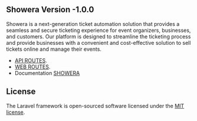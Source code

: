 


## Showera Version -1.0.0

Showera is a next-generation ticket automation solution that provides a seamless and secure ticketing experience for event organizers, businesses, and customers. Our platform is designed to streamline the ticketing process and provide businesses with a convenient and cost-effective solution to sell tickets online and manage their events.

- [API ROUTES](https://laravel.com/docs/routing).
- [WEB ROUTES](https://laravel.com/docs/container).
- Documentation [SHOWERA](https://laravel.com/docs/session)

## License

The Laravel framework is open-sourced software licensed under the [MIT license](https://opensource.org/licenses/MIT).
